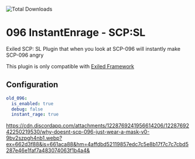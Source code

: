 ![Total Downloads](https://img.shields.io/github/downloads/THQuery/096-InstantEnrage/total)

# 096 InstantEnrage - SCP:SL
Exiled SCP: SL Plugin that when you look at SCP-096 will instantly make SCP-096 angry

This plugin is only compatible with [Exiled Framework]([https://github.com/Exiled-Team/EXILED])

## Configuration
```yaml
old_096:
  is_enabled: true
  debug: false
  instant_rage: true
```

https://cdn.discordapp.com/attachments/1228769241956614206/1228769242250219530/why-doesnt-scp-096-just-wear-a-mask-v0-9bv2szpgh4nb1.webp?ex=662d3f88&is=661aca88&hm=4affdbd52119857edc7c5e8b17f7c7c7cbd5287e46e1faf7a483074063f1b4a4&
